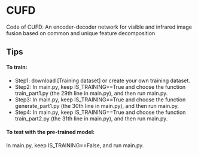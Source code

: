# CUFD
Code of CUFD: An encoder-decoder network for visible and infrared image fusion based on common and unique feature decomposition

Tips
---------
#### To train:<br>
* Step1: download [Training dataset] or create your own training dataset.
* Step2: In main.py, keep IS_TRAINING==True and choose the function train_part1.py (the 29th line in main.py), and then run main.py.
* Step3: In main.py, keep IS_TRAINING==True and choose the function generate_part1.py (the 30th line in main.py), and then run main.py.
* Step4: In main.py, keep IS_TRAINING==True and choose the function train_part2.py (the 31th line in main.py), and then run main.py.

#### To test with the pre-trained model:<br>
In main.py, keep IS_TRAINING==False, and run main.py.
